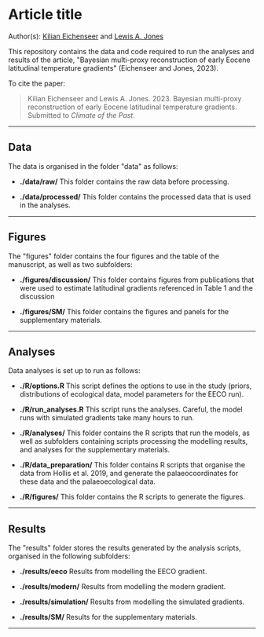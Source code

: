# Article title

Author(s): [Kilian Eichenseer](mailto:kilian.eichenseer@durham.ac.uk) and [Lewis A. Jones](mailto:LewisA.Jones@outlook.com)

This repository contains the data and code required to run the analyses and results of the article, "Bayesian multi-proxy reconstruction of early Eocene latitudinal temperature gradients" (Eichenseer and Jones, 2023). 

To cite the paper: 
> Kilian Eichenseer and Lewis A. Jones. 2023. Bayesian multi-proxy reconstruction of early Eocene latitudinal temperature gradients. Submitted to *Climate of the Past*.

-------

## Data
The data is organised in the folder "data" as follows:

* **./data/raw/**
This folder contains the raw data before processing.

* **./data/processed/**
This folder contains the processed data that is used in the analyses.

-------

## Figures
The "figures" folder contains the four figures and the table of the manuscript, 
as well as two subfolders:

* **./figures/discussion/**
This folder contains figures from publications that were used
to estimate latitudinal gradients referenced in Table 1 and the discussion

* **./figures/SM/**
This folder contains the figures and panels for the supplementary materials.

-------

## Analyses
Data analyses is set up to run as follows:

* **./R/options.R**
This script defines the options to use in the study (priors, distributions of
ecological data, model parameters for the EECO run).

* **./R/run_analyses.R**
This script runs the analyses. Careful, the model runs with simulated gradients
take many hours to run.

* **./R/analyses/**
This folder contains the R scripts that run the models, as well as subfolders
containing scripts processing the modelling results, and analyses for the 
supplementary materials.

* **./R/data_preparation/**
This folder contains R scripts that organise the data from Hollis et al. 2019, 
and generate the palaeocoordinates for these data and the palaeoecological data.

* **./R/figures/**
This folder contains the R scripts to generate the figures.

-------

## Results
The "results" folder stores the results generated by the 
analysis scripts, organised in the following subfolders:

* **./results/eeco**
Results from modelling the EECO gradient.

* **./results/modern/**
Results from modelling the modern gradient.

* **./results/simulation/**
Results from modelling the simulated gradients.

* **./results/SM/**
Results for the supplementary materials.

-------
